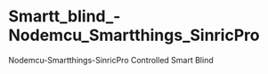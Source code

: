 # Smartt_blind_-Nodemcu_Smartthings_SinricPro
Nodemcu-Smartthings-SinricPro Controlled Smart Blind 
